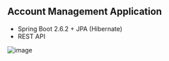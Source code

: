 ## Account Management Application 
- Spring Boot 2.6.2 + JPA (Hibernate)
- REST API 

![image](https://user-images.githubusercontent.com/67534066/149767492-412eb547-8381-469d-b720-972eaaf1810b.png)
 
